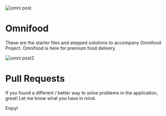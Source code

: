 ![omni post](https://user-images.githubusercontent.com/67347117/89110102-f0086700-d40c-11ea-8ab8-2ebd86b1a16f.jpg)





# Omnifood

These are the starter files and stepped solutions to accompany Omnifood Project.
Omnifood is here for premium food delivery.

![omni post2](https://user-images.githubusercontent.com/67347117/89110124-3fe72e00-d40d-11ea-8c95-3a89d24986e4.jpg)

# Pull Requests
If you found a different / better way to solve problems in the application, great! Let me know what you have in mind.

Enjoy!
